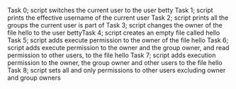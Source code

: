 Task 0; script switches the current user to the user betty
Task 1; script prints the effective username of the current user
Task 2; script prints all the groups the current user is part of
Task 3; script changes the owner of the file hello to the user bettyTask 4; script creates an empty file called hello
Task 5; script adds execute permission to the owner of the file hello
Task 6; script adds execute permission to the owner and the group owner, and read permission to other users, to the file hello
Task 7; script adds execution permission to the owner, the group owner and other users to the file hello
Task 8; script sets all and only permissions to other users excluding owner and group owners

